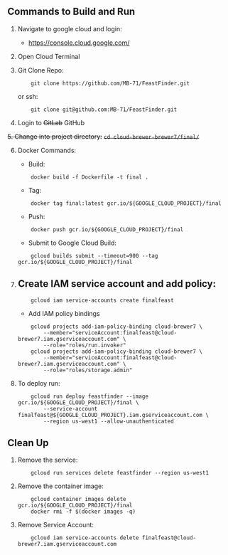 ## Commands to Build and Run
1. Navigate to google cloud and login:
    - https://console.cloud.google.com/

2. Open Cloud Terminal

3. Git Clone Repo:
    ```
        git clone https://github.com/MB-71/FeastFinder.git
    ```
    or ssh:
    ```
        git clone git@github.com:MB-71/FeastFinder.git
    ```

4. Login to ~~GitLab~~ GitHub

~~5. Change into project directory:~~
    ~~```
        cd cloud-brewer-brewer7/final/
    ```~~

6. Docker Commands:
    - Build: 
    ```
        docker build -f Dockerfile -t final .
    ```
    - Tag: 
    ```
        docker tag final:latest gcr.io/${GOOGLE_CLOUD_PROJECT}/final
    ```
    - Push:
    ```
        docker push gcr.io/${GOOGLE_CLOUD_PROJECT}/final
    ```
    - Submit to Google Cloud Build:
    ```
        gcloud builds submit --timeout=900 --tag gcr.io/${GOOGLE_CLOUD_PROJECT}/final
    ```

7. Create IAM service account and add policy:
    - 
    ```
        gcloud iam service-accounts create finalfeast
    ```
    - Add IAM policy bindings
    ```
        gcloud projects add-iam-policy-binding cloud-brewer7 \
            --member="serviceAccount:finalfeast@cloud-brewer7.iam.gserviceaccount.com" \
            --role="roles/run.invoker"
        gcloud projects add-iam-policy-binding cloud-brewer7 \
            --member="serviceAccount:finalfeast@cloud-brewer7.iam.gserviceaccount.com" \
            --role="roles/storage.admin"
     ```

8. To deploy run: 
    ```
        gcloud run deploy feastfinder --image gcr.io/${GOOGLE_CLOUD_PROJECT}/final \
            --service-account finalfeast@${GOOGLE_CLOUD_PROJECT}.iam.gserviceaccount.com \
            --region us-west1 --allow-unauthenticated
    ```

## Clean Up
1. Remove the service: 
    ```
        gcloud run services delete feastfinder --region us-west1
    ```
    
2. Remove the container image:
    ```
        gcloud container images delete gcr.io/${GOOGLE_CLOUD_PROJECT}/final
        docker rmi -f $(docker images -q)
    ```

3. Remove Service Account:
    ```
        gcloud iam service-accounts delete finalfeast@cloud-brewer7.iam.gserviceaccount.com
    ```

